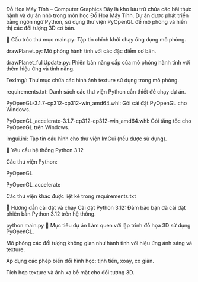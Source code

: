 Đồ Họa Máy Tính – Computer Graphics
Đây là kho lưu trữ chứa các bài thực hành và dự án nhỏ trong môn học Đồ Họa Máy Tính. Dự án được phát triển bằng ngôn ngữ Python, sử dụng thư viện PyOpenGL để mô phỏng và hiển thị các đối tượng 3D cơ bản.

📁 Cấu trúc thư mục
main.py: Tập tin chính khởi chạy ứng dụng mô phỏng.

drawPlanet.py: Mô phỏng hành tinh với các đặc điểm cơ bản.

drawPlanet_fullUpdate.py: Phiên bản nâng cấp của mô phỏng hành tinh với thêm hiệu ứng và tính năng.

TexImg/: Thư mục chứa các hình ảnh texture sử dụng trong mô phỏng.

requirements.txt: Danh sách các thư viện Python cần thiết để chạy dự án.

PyOpenGL-3.1.7-cp312-cp312-win_amd64.whl: Gói cài đặt PyOpenGL cho Windows.

PyOpenGL_accelerate-3.1.7-cp312-cp312-win_amd64.whl: Gói tăng tốc cho PyOpenGL trên Windows.

imgui.ini: Tập tin cấu hình cho thư viện ImGui (nếu được sử dụng).

🧰 Yêu cầu hệ thống
Python 3.12

Các thư viện Python:

PyOpenGL

PyOpenGL_accelerate

Các thư viện khác được liệt kê trong requirements.txt

🚀 Hướng dẫn cài đặt và chạy
Cài đặt Python 3.12: Đảm bảo bạn đã cài đặt phiên bản Python 3.12 trên hệ thống.

python main.py 
🎯 Mục tiêu dự án
Làm quen với lập trình đồ họa 3D sử dụng PyOpenGL.

Mô phỏng các đối tượng không gian như hành tinh với hiệu ứng ánh sáng và texture.

Áp dụng các phép biến đổi hình học: tịnh tiến, xoay, co giãn.

Tích hợp texture và ánh xạ bề mặt cho đối tượng 3D.